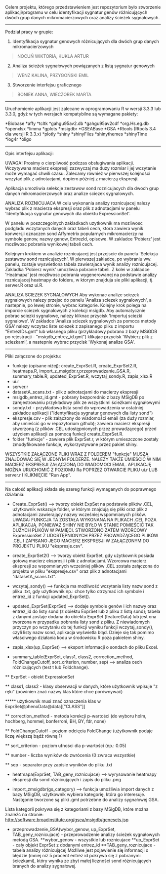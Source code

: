 Celem projektu, którego przedstawieniem jest repozytorium było stworzenie aplikacji/programu w celu identyfikacji sygnatur genów różnicujących dwóch grup danych mikromacierzowych oraz analizy ścieżek sygnałowych.

*****
Podział pracy w grupie:
1)	Identyfikacja sygnatur genowych różnicujących dla dwóch grup danych mikromacierzowych 
> NOCUŃ WIKTORIA, KUKLA ARTUR

2)	Analiza ścieżek sygnałowych powiązanych z  listą sygnatur genowych
> WENZ KALINA, PRZYGOŃSKI EMIL
 
3)  Stworzenie interfejsu graficznego 
> BONIEK ANNA, WIECZOREK MARTA 

*****
Uruchomienie aplikacji jest zalecane w oprogramowaniu R w wersji 3.3.3 lub 3.3.0, gdyż w tych wersjach kompatybilne są wymagane pakiety: 

*Biobase
*affy
*tcltk
*gahgu95av2.db
*gahgu95av2cdf
*org.Hs.eg.db
*openxlsx
*limma
*gplots
*msigdbr
*GSEABase
*GSA
*Rtools (Rtools 3.4 dla wersji R 3.3.x)
*plotly
*shiny
*shinyFiles
*shinythemes
*shinyTime
*log4r
*oligo

*****
Opis interfejsu aplikacji:

UWAGA! Prosimy o cierpliwość podczas obsługiwania aplikacji. Wczytywana macierz ekspresji zazwyczaj ma duży rozmiar i jej wczytanie może wymagać chwili czasu. Zalecamy również w pierwszej kolejności wczytać plik z adnotacjami, dopiero później z macierzą ekspresji.

Aplikacja umozliwia selekcje zestawow sond roznicujacych dla dwoch grup danych mikromacierzowych oraz analize sciezek sygnalowych.

ANALIZA ROZNICUJACA
W celu wykonania analizy roznicujacej nalezy wybrac plik z macierza ekspresji oraz plik z adnotacjami w panelu 'Identyfikacja sygnatur genowych dla obiektu ExpressionSet'.

W panelu w poszczegolnych zakladkach uzytkownik ma mozliwosc podgladu wczytanych danych oraz tabeli cech, ktora zawiera wynik konwersji oznaczen sond Affymetrix popularnych mikromacierzy na symbole genow, nazwy genow, EntrezId, opisowe. W zakladce 'Pobierz' jest mozliwosc pobrania wynikowej tabeli cech.

Kolejnym krokiem w analizie roznicujacej jest przejscie do panelu 'Selekcja zestawow sond roznicujacych'. W pierwszej zakladce, po wybraniu ww. panelu, zostaje wyswietlona tabela zawierajaca wynik analizy roznicujacej. Zakladka 'Pobierz wynik' umozliwia pobranie tabeli. Z kolei w zakladce 'Heatmapa' jest mozliwosc pobrania wygenerowanej na podstawie analizy roznicujacej heatmapy do folderu, w ktorym znajduja sie pliki aplikacji, tj. serwer.R oraz ui.R.

ANALIZA SCIEZEK SYGNALOWYCH
Aby wykonac analize sciezek sygnalowych nalezy przejsc do panelu 'Analiza sciezek sygnalowych', a nastepnie, po lewej stronie, wybrac kategorie. Kolejny krok polega na imporcie sciezek sygnalowych z kolekcji msigdb. Aby automatycznie pobrac sciezki sygnalowe, nalezy kliknac przycisk 'Importuj sciezki sygnalowe'. W zakladce 'Analiza sciezek sygnalowych za pomoca metody GSA' nalezy wczytac liste sciezek z zapisanego pliku z importu "EntrezIDs.gmt" lub własnego pliku (przykładowy pobrano z bazy MSiGDB po rejestracji - "msigdb_entrez_id.gmt") klikajac przycisk 'Wybierz plik z sciezkami', a nastepnie wybrac przycisk 'Wykonaj analize GSA'.

*****
Pliki załączone do projektu:
- funkcje (opisane niżej): create_ExprSet.R, create_ExprSet2.R, heatmapa.R, import_z_msigdbr.r,przeprowadzanie_GSA.R, summary_table.R, updated_ExprSet.R, wczytaj_sondy.R, zapis_xlsx.R
- ui.r
- server.r
- datasetA_scans.txt - plik z adnotacjami do macierzy ekspresji
- msigdb_entrez_id.gmt - pobrany bezporednio z bazy MSigDB po zarejestrowaniu przykładowy plik ze wszystkimi ścieżkami sygnałowymi
- sondy.txt - przykładowa lista sond do wprowadzenia w ostatniej zakładce aplikacji ("Identyfikacja sygnatur genowych dla listy sond")
- ekspresje.csv - plik załączony do wiadomości email (za duży rozmiar, aby umieścić go w repozytorium github); zawiera macierz ekspresji stworzoną (z plików .CEL udostępnionych przez prowadzącego) przed użyciem aplikacji za pomocą funkcji create_ExprSet.R.
- folder "funkcje" - zawiera plik ExprSet.r, w którym umieszczone zostały zmodyfikowane funkcje, wykorzystywane przez pakiet shiny.

WSZYSTKIE ZAŁĄCZONE PLIKI WRAZ Z FOLDEREM "funkcje" MUSZĄ ZNAJDOWAĆ SIĘ W JEDNYM FOLDERZE. NALEŻY TAKŻE UMIEŚCIĆ W NIM MACIERZ EKSPRESJI ZAŁĄCZONĄ DO WIADOMOCI EMAIL. APLIKACJĘ MOŻNA URUCHOMIĆ Z POZIOMU Ra POPRZEZ OTWARCIE PLIKU ui.r LUB server.r I KLIKNIĘCIE "Run App".
*****
Na całość aplikacji składa się szereg funkcji wymaganych do poprawnego działania:

- Create_ExprSet() --> tworzy obiekt ExpSet na podstawie plików .CEL, użytkownik wskazuje folder, w którym znajdują się pliki oraz plik z adnotacjami zawierający nazwy wcześniej wspomnianych plików. 
UWAGA: FUNKCJA TA ZOSTAŁA WYKONANA NA PLIKACH .CEL POZA APLIKACJĄ, PONIEWAŻ SHINY NIE BYŁO W STANIE POMIEŚCIĆ TAK DUŻYCH PLIKÓW W PAMIĘCI. STWORZONO ZATEM WZORCOWY ExpressionSet Z UDOSTĘPNIONYCH PRZEZ PROWADZĄCEGO PLIKÓW .CEL I ZAPISANO JEGO MACIERZ EKSPRESJI W ZAŁĄCZONYM DO PROJEKTU PLIKU "ekspresje.csv".

- create_ExprSet2() --> tworzy obiekt ExprSet, gdy użytkownik posiada gotową macierz ekspresji i plik z adnotacjami. 
Wzorcowa macierz ekspresji ze wspomnianych wcześniej plików .CEL została załączona do projektu w pliku "ekspresje.csv" oraz plik z adnotacjami "datasetA_scans.txt".

- wczytaj_sondy() --> funkcja ma możliwość wczytania listy nazw sond z pliku .txt, gdy użytkownik np.: chce tylko otrzymać ich symbole i entrez_id z funkcji updated_ExprSet(). 

- updated_ExprSet(ExprSet) --> dodaje symbole genów i ich nazwy oraz entrez_id do listy sond (z obiektu ExprSet lub z pliku z listą sond); tabela z danymi zostaje dodana do obiektu ExprSet (featureData) lub jest ona tworzona w przypadku pobrania listy sond z pliku.
Z niewiadomych przyczyn po wczytaniu do tej funkcji wyniku funkcji wczytaj_sondy(), czyli listy nazw sond, aplikacja wyświetla błąd. Dzieje się tak pomimo właściwego działania kodu w środowisku R poza pakietem shiny.

- zapis_xlsx(up_ExprSet) --> eksport informacji o sondach do pliku Excel.

- summary_table(ExprSet, class1, class2, correction_method, FoldChangeCutoff, sort_criterion, number, sep)  --> analiza cech różnicujących (test t lub Foldchange). 

** ExprSet - obiekt ExpressionSet

** class1, class2 - klasy obserwacji w danych, które użytkownik wpisuje "z ręki" (powinien znać nazwy klas które chce porównywać)

***** użytkownik musi znać oznaczenia klas w ExprSet@phenoData@data[["CLASS"]]

** correction_method - metoda korekcji p-wartości (do wyboru holm, hochberg, hommel, bonferroni, BH, BY, fdr, none)

** FoldChangeCutoff - poziom odcięcia FoldChange (użytkownik podaje liczę większą bądź równą 1)

** sort_criterion - poziom ufności dla p-wartości (np.: 0.05)

** number - liczba wyników do zwrócenia (0 zwraca wszystkie)

** sep - separator przy zapisie wyników do pliku .txt

- heatmapa(ExprSet, TAB_geny_roznicujace) --> wyrysowanie heatmapy ekspresji dla sond różnicujących i zapis do pliku .png

- import_zmsigdbr(gs_category) --> funkcja umożliwia import danych z bazy MSigDB, użytkownik wybiera kategorię, która go interesuje. Następnie tworzone są pliki .gmt potrzebne do analizy sygnałowej GSA.

Lista kategorii pokrywa się z kategoriami z bazy MSigDB, które można znaleźć na stronie:
http://software.broadinstitute.org/gsea/msigdb/genesets.jsp

- przeprowadzenie_GSA(wybor_genow, up_ExprSet, TAB_geny_roznicujace) - przeprowadzenie analizy ścieżek sygnałowych metodą GSA.
**wybor_genow - wszystkie lub roznicujace
**up_ExprSet - cały objekt ExprSet z dodanymi entrez_id
**TAB_geny_roznicujace - tabela analizy różnicującej
Moźliwe jest pojawienie się informacji o błędzie (mniej niż 5 procent entrez id pokrywa się z pobranymi ścieżkami), który wynika ze zbyt małej liczności sond różnicujących branych do analizy sygnałowej.
